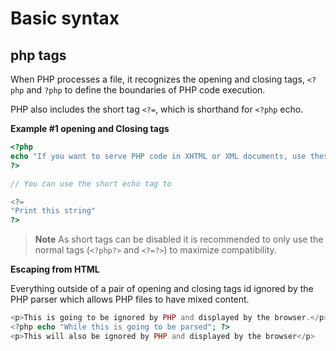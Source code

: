 # Basic syntax

## php **tags**

When PHP processes a file, it recognizes the opening and closing tags, `<?php` and `?php` to define the boundaries of PHP code execution.

PHP also includes the short tag `<?=`, which is shorthand for `<?php` echo.

**Example #1 opening and Closing tags**

```php
<?php
echo "If you want to serve PHP code in XHTML or XML documents, use these tags";
?>

// You can use the short echo tag to

<?=
"Print this string"
?>
```

> **Note**
> As short tags can be disabled it is recommended to only use the normal tags (`<?php?>` and `<?=?>`) to maximize compatibility.

**Escaping from HTML**

Everything outside of a pair of opening and closing tags id ignored by the PHP parser which allows PHP files to have mixed content.

```php 
<p>This is going to be ignored by PHP and displayed by the browser.</p>
<?php echo "While this is going to be parsed"; ?>
<p>This will also be ignored by PHP and displayed by the browser</p>

```


